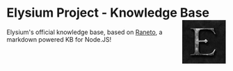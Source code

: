 # Elysium Project - Knowledge Base <img style="float: right;" width=100 src="logo.png">

Elysium's official knowledge base, based on [Raneto](http://raneto.com), a markdown powered KB for Node.JS!